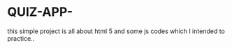 # QUIZ-APP-
this simple project is all about html 5 and some js codes which I intended to practice..
